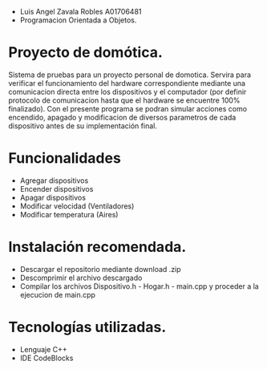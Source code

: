 - Luis Angel Zavala Robles A01706481
- Programacion Orientada a Objetos.
# Proyecto de domótica.
Sistema de pruebas para un proyecto personal de domotica. Servira para verificar el funcionamiento del hardware correspondiente mediante una comunicacion directa entre los dispositivos y el computador (por definir protocolo de comunicacion hasta que el hardware se encuentre 100% finalizado). Con el presente programa se podran simular acciones como encendido, apagado y modificacion de diversos parametros de cada dispositivo antes de su implementación final.

# Funcionalidades
- Agregar dispositivos
- Encender dispositivos
- Apagar dispositivos
- Modificar velocidad (Ventiladores)
- Modificar temperatura (Aires)

# Instalación recomendada.
- Descargar el repositorio mediante download .zip
- Descomprimir el archivo descargado
- Compilar los archivos Dispositivo.h - Hogar.h - main.cpp y proceder a la ejecucion de main.cpp

# Tecnologías utilizadas.
- Lenguaje C++
- IDE CodeBlocks

